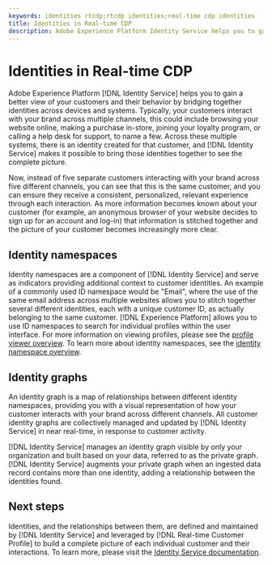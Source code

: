 ```yaml
---
keywords: identities rtcdp;rtcdp identities;real-time cdp identities
title: Identities in Real-time CDP
description: Adobe Experience Platform Identity Service helps you to gain a better view of your customers and their behavior by bridging together identities across devices and systems.
---
```


# Identities in Real-time CDP

Adobe Experience Platform [!DNL Identity Service] helps you to gain a better view of your customers and their behavior by bridging together identities across devices and systems. Typically, your customers interact with your brand across multiple channels, this could include browsing your website online, making a purchase in-store, joining your loyalty program, or calling a help desk for support, to name a few. Across these multiple systems, there is an identity created for that customer, and [!DNL Identity Service] makes it possible to bring those identities together to see the complete picture.

Now, instead of five separate customers interacting with your brand across five different channels, you can see that this is the same customer, and you can ensure they receive a consistent, personalized, relevant experience through each interaction. As more information becomes known about your customer (for example, an anonymous browser of your website decides to sign up for an account and log-in) that information is stitched together and the picture of your customer becomes increasingly more clear.

## Identity namespaces

Identity namespaces are a component of [!DNL Identity Service] and serve as indicators providing additional context to customer identities. An example of a commonly used ID namespace would be "Email", where the use of the same email address across multiple websites allows you to stitch together several different identities, each with a unique customer ID, as actually belonging to the same customer. [!DNL Experience Platform] allows you to use ID namespaces to search for individual profiles within the user interface. For more information on viewing profiles, please see the [profile viewer overview](/help/rtcdp/profile/profile-viewer.md). To learn more about identity namespaces, see the [identity namespace overview](../../identity-service/namespaces.md).

## Identity graphs

An identity graph is a map of relationships between different identity namespaces, providing you with a visual representation of how your customer interacts with your brand across different channels. All customer identity graphs are collectively managed and updated by [!DNL Identity Service] in near real-time, in response to customer activity.

[!DNL Identity Service] manages an identity graph visible by only your organization and built based on your data, referred to as the private graph. [!DNL Identity Service] augments your private graph when an ingested data record contains more than one identity, adding a relationship between the identities found.

## Next steps

Identities, and the relationships between them, are defined and maintained by [!DNL Identity Service] and leveraged by [!DNL Real-time Customer Profile] to build a complete picture of each individual customer and their interactions. To learn more, please visit the [Identity Service documentation](../../identity-service/home.md).